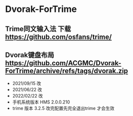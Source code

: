 # Dvorak-ForTrime

## Trime同文输入法  下载     https://github.com/osfans/trime/


## Dvorak键盘布局     https://github.com/ACGMC/Dvorak-ForTrime/archive/refs/tags/dvorak.zip

- 2021/09/15 改
- 2021/06/22 改
- 2022/02/22 改
- 手机系统版本  HMS 2.0.0.210
- trime 版本 3.2.5 改完配置先完全退出trime 才会生效
